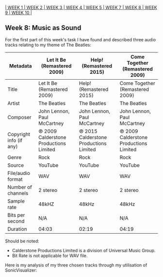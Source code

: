 |[ WEEK 1 ](Week1.md)|[ WEEK 2 ](Week2.md)|[ WEEK 3 ](Week3.md)|[ WEEK 4 ](Week4.md)|[ WEEK 5 ](Week5.md)|[ WEEK 7 ](Week7.md)|[ WEEK 8 ](Week8.md)|[ WEEK 9 ](Week9.md)|[ WEEK 10 ](Week10.md)|
## Week 8: Music as Sound

 For the first part of this week's task I have found and described three audio tracks relating to my theme of The Beatles:

Metadata | Let It Be (Remastered 2009) | Help! (Remastered 2015) | Come Together (Remastered 2009)
-----|------|------|------
Title | Let It Be (Remastered 2009) | Help! (Remastered 2015) | Come Together (Remastered 2009)
Artist | The Beatles | The Beatles | The Beatles
Composer | John Lennon, Paul McCartney| John Lennon, Paul McCartney | John Lennon, Paul McCartney 
Copyright info (if any) | ℗ 2009 Calderstone Productions Limited | ℗ 2015 Calderstone Productions Limited | ℗ 2009 Calderstone Productions Limited 
Genre | Rock | Rock | Rock 
Source | YouTube | YouTube | YouTube 
File/audio format | WAV | WAV | WAV 
Number of channels | 2 stereo | 2 stereo | 2 stereo 
Sample rate | 48kHZ | 48kHz | 48kHz 
Bits per second | N/A | N/A | N/A 
Duration | 04:03 | 02:19 | 04:19

Should be noted:
* Calderstone Productions Limited  is a division of Universal Music Group.
* Bit Rate is not applicable for WAV file.

Here is my analysis of my three chosen tracks through my utilisation of SonicVisualizer:



